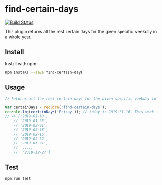 # find-certain-days
[![Build Status](https://travis-ci.org/hdkhoa162/find-certain-days.svg?branch=master)](https://travis-ci.org/hdkhoa162/find-certain-days)

This plugin returns all the rest certain days for the given specific weekday in a whole year.

## Install
Install with npm:
```bash
npm install --save find-certain-days
```

## Usage

```javascript
// Returns all the rest certain days for the given specific weekday in the whole year.

var certainDays = require('find-certain-days');
console.log(certainDays('Friday')); // today is 2019-01-16. This week friday is on 2019-01-18
// => ['2019-01-18',
    // '2019-01-25',            
    // '2019-02-01',
    // '2019-02-08',
    // '2019-02-15',
    // '2019-02-22',
    // '2019-03-01',
    //  ....,
    //  '2019-12-27']

```

## Test

```
npm run test

```